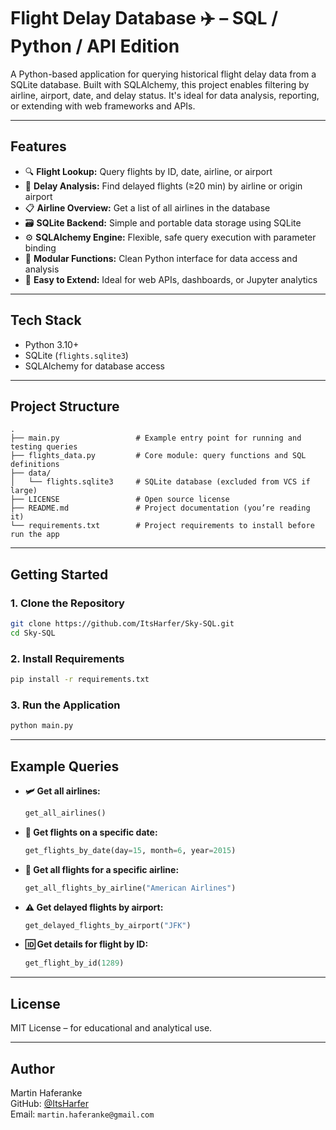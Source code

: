 # Flight Delay Database ✈️ – SQL / Python / API Edition

A Python-based application for querying historical flight delay data from a SQLite database. Built with SQLAlchemy, this project enables filtering by airline, airport, date, and delay status. It's ideal for data analysis, reporting, or extending with web frameworks and APIs.

---

## Features

- 🔍 **Flight Lookup:** Query flights by ID, date, airline, or airport  
- 🛫 **Delay Analysis:** Find delayed flights (≥20 min) by airline or origin airport  
- 📋 **Airline Overview:** Get a list of all airlines in the database  
- 🗃️ **SQLite Backend:** Simple and portable data storage using SQLite  
- ⚙️ **SQLAlchemy Engine:** Flexible, safe query execution with parameter binding  
- 🧩 **Modular Functions:** Clean Python interface for data access and analysis  
- 🧪 **Easy to Extend:** Ideal for web APIs, dashboards, or Jupyter analytics

---

## Tech Stack

- Python 3.10+  
- SQLite (`flights.sqlite3`)  
- SQLAlchemy for database access   

---


## Project Structure

```
.
├── main.py                 # Example entry point for running and testing queries
├── flights_data.py         # Core module: query functions and SQL definitions
├── data/
│   └── flights.sqlite3     # SQLite database (excluded from VCS if large)
├── LICENSE                 # Open source license
├── README.md               # Project documentation (you’re reading it)
└── requirements.txt        # Project requirements to install before run the app
```
---

## Getting Started

### 1. Clone the Repository

```bash
git clone https://github.com/ItsHarfer/Sky-SQL.git
cd Sky-SQL
```
### 2. Install Requirements

```bash
pip install -r requirements.txt
```

### 3. Run the Application
 
```python
python main.py
```

---

## Example Queries

- **🛩️ Get all airlines:**
  ```python
  get_all_airlines()
  ```

- **📅 Get flights on a specific date:**
  ```python
  get_flights_by_date(day=15, month=6, year=2015)
  ```

- **🛫 Get all flights for a specific airline:**
  ```python
  get_all_flights_by_airline("American Airlines")
  ```

- **⚠️ Get delayed flights by airport:**
  ```python
  get_delayed_flights_by_airport("JFK")
  ```

- **🆔 Get details for flight by ID:**
  ```python
  get_flight_by_id(1289)
  ```

---

## License

MIT License – for educational and analytical use.

---

## Author

Martin Haferanke  
GitHub: [@ItsHarfer](https://github.com/ItsHarfer)  
Email: `martin.haferanke@gmail.com`
